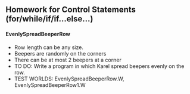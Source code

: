 ## Homework for Control Statements (for/while/if/if...else...)

#### EvenlySpreadBeeperRow
- Row length can be any size.
- Beepers are randomly on the corners
- There can be at most 2 beepers at a corner
- TO DO: Write a program in which Karel spread beepers evenly on the row.
- TEST WORLDS: EvenlySpreadBeeperRow.W, EvenlySpreadBeeperRow1.W
